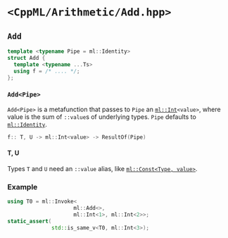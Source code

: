 # `<CppML/Arithmetic/Add.hpp>`

## `Add`

```c++
template <typename Pipe = ml::Identity>
struct Add {
  template <typename ...Ts>
  using f = /* .... */;
};
```
### `Add<Pipe>`

`Add<Pipe>` is a metafunction that passes to `Pipe` an [`ml::Int`](../Vocabulary/Const.md)`<value>`, where value is the sum of `::value`s of underlying types. `Pipe` defaults to [`ml::Identity`](../Functional/Identity.md).

```c++
f:: T, U -> ml::Int<value> -> ResultOf(Pipe)
```

#### T, U

Types `T` and `U` need an `::value` alias, like [`ml::Const<Type, value>`](../Vocabulary/Const.md).

### Example

```c++
using T0 = ml::Invoke<
                     ml::Add<>,
                     ml::Int<1>, ml::Int<2>>;
static_assert(
              std::is_same_v<T0, ml::Int<3>);
```

